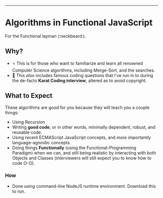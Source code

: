 <!---
<p align="center">
  <a href="">
    <img alt="Logo" src="" height="240" />
  </a>
  <p align="center">Make your Vim/Neovim as smart as VS Code</p>
  <p align="center">
    <a href=""><img alt="Software License" src=""></a>
    <a href=""><img alt="Actions" src=""></a>
      <a href=""><img alt="Codecov Coverage Status" src=""></a>
    <a href=""><img alt="Doc" src=""></a>
    <a href=""><img alt="Gitter" src=""></a>
  </p>
</p>

-->

---




# Algorithms in Functional JavaScript

For the Functional layman (:neckbeard:).

## Why?

- :star: This is for those who want to familiarize and learn all renowned Computer Science algorithms, including Merge-Sort, and the searches.
- :page_with_curl: This *also* includes famous coding questions that I've run in to during the de-facto **Karat Coding interview**, altered as to avoid copyright.

## What to Expect

These algorithms are good for you because they will teach you a couple things:
- Using Recursion
- Writing **good code**, or in other words, minimally dependent, robust, and reusable code.
- Using recent ECMAScript JavaScript concepts, and *more importantly* language-agnostic concepts.
- Doing things **Functionally** (using the Functional-Programming Paradigm) when we can, and still being realistic by interacting with both Objects and Classes (interviewers will still expect you to know how to code O-O). 

### How

- Done using command-line NodeJS runtime environment. Download this to run.